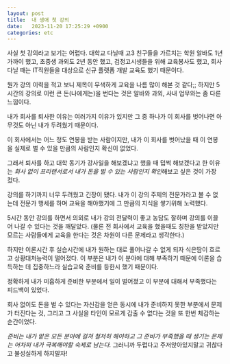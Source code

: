 ```yaml
---
layout: post
title:  내 생애 첫 강의
date:   2023-11-20 17:25:29 +0900
categories: etc
--- 
```


사실 첫 강의라고 보기는 어렵다.
대학교 다닐때 고3 친구들을 가르치는 학원 알바도 1년 가까이 했고, 초중생 과외도 2년 동안 했고, 검정고시생들을 위해 교육봉사도 했고, 회사 다닐 때는 IT직원들을 대상으로 신규 플랫폼 개발 교육도 했기 때문이다.

뭔가 강의 이력을 적고 보니 제목이 무색하게 교육을 나름 많이 해본 것 같다;; 하지만 5시간의 강의로 이런 큰 돈(나에게는)을 번다는 것은 알바와 과외, 사내 업무와는 좀 다른 느낌이다.

내가 회사를 퇴사한 이유는 여러가지 이유가 있지만 그 중 하나가 이 회사를 벗어나면 아무것도 아닌 내가 두려웠기 때문이다.

이 회사에서는 어느 정도 연봉을 받는 사람이지만, 내가 이 회사를 벗어났을 때 이 연봉을 실제로 벌 수 있을 만큼의 사람인지 확신이 없었다.

그래서 퇴사를 하고 대학 동기가 강사일을 해보겠냐고 했을 때 덥썩 해보겠다고 한 이유는 *회사 없이 프리랜서로서 내가 돈을 벌 수 있는 사람인지 확인*해보고 싶은 것이 가장 컸다.

강의를 하기까지 너무 두려웠고 긴장이 됐다. 내가 이 강의 주제의 전문가라고 볼 수 없는데 전문가 행세를 하며 교육을 해야했기에 그 만큼의 지식을 쌓기위해 노력했다.

5시간 동안 강의를 하면서 의외로 내가 강의 전달력이 좋고 농담도 잘하며 강의를 이끌어 나갈 수 있다는 것을 깨달았다. (물론 전 회사에서 교육을 했을때도 칭찬을 받았지만 모르는 사람들에게 교육을 한다는 것은 차원이 다른 문제라고 생각한다.)

하지만 이론시간 후 실습시간에 내가 원하는 대로 풀어나갈 수 없게 되자 식은땀이 흐르고 상황대처능력이 떨어졌다. 이 부분은 내가 이 분야에 대해 부족하기 때문에 이론을 습득하는 데 집중하느라 실습교육 준비를 등한시 했기 때문이다.

정확하게 내가 미흡하게 준비한 부분에서 일이 벌어졌고 이 부분에 대해서 부족했다는 피드백이 있었다.

회사 없이도 돈을 벌 수 있다는 자신감을 얻은 동시에 내가 준비하지 못한 부분에서 문제가 터진다는 것, 그리고 그 사실을 타인이 모르게 감출 수 없다는 것을 또 한번 체감하는 순간이었다.

*준비는 내가 맡은 모든 분야에 걸쳐 철저히 해야하고 그 준비가 부족했을 때 생기는 문제는 어차피 내가 극복해야할 숙제로 남는다.* 그러니까 두렵다고 주저앉아있지말고 귀찮다고 불성실하게 하지말자! 
